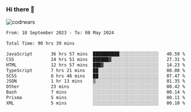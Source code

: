 ### Hi there 👋


![codrwars](https://www.codewars.com/users/rsschool_c9af20f58c35c696/badges/micro) 

<!--START_SECTION:waka-->

```txt
From: 18 September 2023 - To: 08 May 2024

Total Time: 90 hrs 39 mins

JavaScript       36 hrs 57 mins  ██████████░░░░░░░░░░░░░░░   40.59 %
CSS              24 hrs 51 mins  ██████▓░░░░░░░░░░░░░░░░░░   27.31 %
HTML             12 hrs 57 mins  ███▓░░░░░░░░░░░░░░░░░░░░░   14.23 %
TypeScript       7 hrs 21 mins   ██░░░░░░░░░░░░░░░░░░░░░░░   08.08 %
SCSS             6 hrs 48 mins   ██░░░░░░░░░░░░░░░░░░░░░░░   07.47 %
JSON             1 hr 13 mins    ▒░░░░░░░░░░░░░░░░░░░░░░░░   01.35 %
Other            23 mins         ░░░░░░░░░░░░░░░░░░░░░░░░░   00.42 %
Bash             7 mins          ░░░░░░░░░░░░░░░░░░░░░░░░░   00.14 %
Prisma           5 mins          ░░░░░░░░░░░░░░░░░░░░░░░░░   00.11 %
XML              5 mins          ░░░░░░░░░░░░░░░░░░░░░░░░░   00.10 %
```

<!--END_SECTION:waka-->

